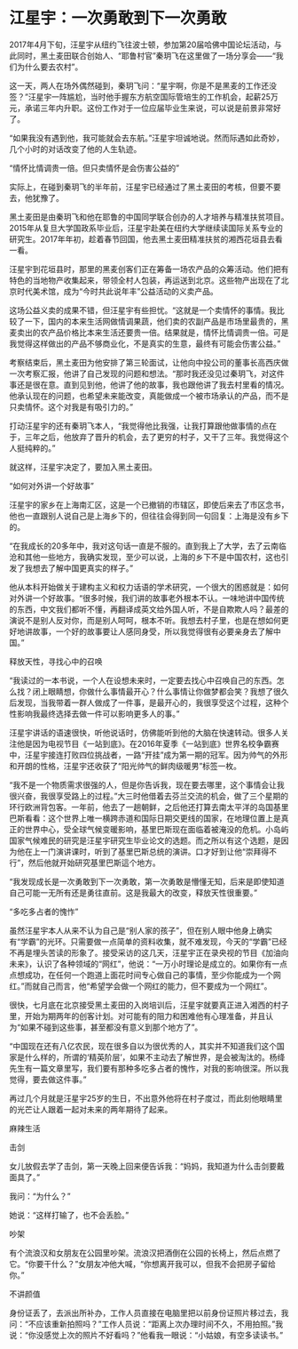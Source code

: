 # 江星宇：一次勇敢到下一次勇敢

2017年4月下旬，汪星宇从纽约飞往波士顿，参加第20届哈佛中国论坛活动，与此同时，黑土麦田联合创始人、“耶鲁村官”秦玥飞在这里做了一场分享会——“我们为什么要去农村”。 

这一天，两人在场外偶然碰到，秦玥飞问：“星宇啊，你是不是黑麦的工作还没签？”汪星宇一阵尴尬，当时他手握东方航空国际管培生的工作机会，起薪25万元，承诺三年内升职。这份工作对于一位应届毕业生来说，可以说是前景非常好了。 

“如果我没有遇到他，我可能就会去东航。”汪星宇坦诚地说。然而际遇如此奇妙，几个小时的对话改变了他的人生轨迹。 

“情怀比情调贵一倍。但只卖情怀是会伤害公益的” 

实际上，在碰到秦玥飞的半年前，汪星宇已经通过了黑土麦田的考核，但要不要去，他犹豫了。 

黑土麦田是由秦玥飞和他在耶鲁的中国同学联合创办的人才培养与精准扶贫项目。2015年从复旦大学国政系毕业后，汪星宇赴美在纽约大学继续读国际关系专业的研究生。2017年年初，趁着春节回国，他去黑土麦田精准扶贫的湘西花垣县去看一看。 

汪星宇到花垣县时，那里的黑麦创客们正在筹备一场农产品的众筹活动。他们把有特色的当地物产收集起来，带领全村人包装，再运送到北京。这些物产出现在了北京时代美术馆，成为“今时共此说年丰”公益活动的义卖产品。 

这场公益义卖的成果不错，但汪星宇有些担忧。“这就是一个卖情怀的事情。我比较了一下，国内的本来生活网做情调果蔬，他们卖的农副产品是市场里最贵的，黑麦卖出的农产品价格比本来生活还要贵一倍。结果就是，情怀比情调贵一倍。可是我觉得这样做出的产品不够商业化，不是真实的生意，最终有可能会伤害公益。” 

考察结束后，黑土麦田为他安排了第三轮面试，让他向中投公司的董事长高西庆做一次考察汇报，他讲了自己发现的问题和想法。“那时我还没见过秦玥飞，对这件事还是很在意。直到见到他，他讲了他的故事，我也跟他讲了我去村里看的情况。他承认现在的问题，也希望未来能改变，真能做成一个被市场承认的产品，而不是只卖情怀。这个对我是有吸引力的。” 

打动汪星宇的还有秦玥飞本人，“我觉得他比我强，让我打算跟他做事情的点在于，三年之后，他放弃了晋升的机会，去了更穷的村子，又干了三年。我觉得这个人挺纯粹的。” 

就这样，汪星宇决定了，要加入黑土麦田。 

“如何对外讲一个好故事” 

汪星宇的家乡在上海南汇区，这是一个已撤销的市辖区，即使后来去了市区念书，他也一直跟别人说自己是上海乡下的，但往往会得到同一句回复：上海是没有乡下的。 

“在我成长的20多年中，我对这句话一直是不服的。直到我上了大学，去了云南临沧和其他一些地方，我确实发现，至少可以说，上海的乡下不是中国农村，这也引发了我想去了解中国更真实的样子。” 

他从本科开始做关于建构主义和权力话语的学术研究，一个很大的困惑就是：如何对外讲一个好故事。“很多时候，我们讲的故事老外根本不认。一味地讲中国传统的东西，中文我们都听不懂，再翻译成英文给外国人听，不是自欺欺人吗？最差的演说不是别人反对你，而是别人呵呵，根本不听。我想去村子里，也是在想如何更好地讲故事，一个好的故事要让人感同身受，所以我觉得很有必要亲身去了解中国。” 

释放天性，寻找心中的召唤 

“我读过的一本书说，一个人在设想未来时，一定要去找心中召唤自己的东西。怎么找？闭上眼睛想，你做什么事情最开心？什么事情让你做梦都会笑？我想了很久后发现，当我带着一群人做成了一件事，是最开心的，我很享受这个过程，这种个性影响我最终选择去做一件可以影响更多人的事。” 

汪星宇讲话的语速很快，听他说话时，仿佛能听到他的大脑在快速转动。很多人关注他是因为电视节目《一站到底》。在2016年夏季《一站到底》世界名校争霸赛中，汪星宇接连打败四位挑战者，一路“开挂”成为第一期的冠军。因为帅气的外形和开朗的性格，汪星宇还收获了“阳光帅气的鲜肉级暖男”标签一枚。 

“我不是一个物质需求很强的人，但是你告诉我，现在要去哪里，这个事情会让我很兴奋，我很享受路上的过程。”大三时他借着去芬兰交流的机会，做了三个星期的环行欧洲背包客。一年前，他去了一趟朝鲜，之后他还打算去南太平洋的岛国基里巴斯看看：这个世界上唯一横跨赤道和国际日期交更线的国家，在地理位置上是真正的世界中心，受全球气候变暖影响，基里巴斯现在面临着被淹没的危机。小岛屿国家气候难民的研究是汪星宇研究生毕业论文的选题。而之所以有这个选题，是因为他在上一门演讲课时，听到了基里巴斯总统的演讲。口才好到让他“崇拜得不行”，然后他就开始研究基里巴斯這个地方。 

“我发现成长是一次勇敢到下一次勇敢，第一次勇敢是懵懂无知，后来是即使知道自己可能一无所有还是勇往直前。这是我最大的改变，释放天性很重要。” 

“多吃多占者的愧怍” 

虽然汪星宇本人从来不认为自己是“别人家的孩子”，但在别人眼中他身上确实有“学霸”的光环。只需要做一点简单的资料收集，就不难发现，今天的“学霸”已经不再是埋头苦读的形象了。接受采访的这几天，汪星宇正在录央视的节目《加油向未来》，认识了各种领域的“网红”，他说：“一万小时理论是成立的。如果你有一点点想成功，在任何一个跑道上面花时间专心做自己的事情，至少你能成为一个网红。”而就自己而言，他“希望学会做一个网红的能力，但不要成为一个网红”。 

很快，七月底在北京接受黑土麦田的入岗培训后，汪星宇就要真正进入湘西的村子里，开始为期两年的创客计划。对可能有的阻力和困难他有心理准备，并且认为“如果不碰到这些事，甚至都没有意义到那个地方了”。 

“中国现在还有八亿农民，现在很多自以为很优秀的人，其实并不知道我们这个国家是什么样的，所谓的‘精英阶层’，如果不主动去了解世界，是会被淘汰的。杨绛先生有一篇文章里写，我们要有那种多吃多占者的愧怍，对我的影响很深。所以我觉得，要去做这件事。” 

再过几个月就是汪星宇25岁的生日，不出意外他将在村子度过，而此刻他眼睛里的光芒让人跟着一起对未来的两年期待了起来。 

麻辣生活 

击剑 

女儿放假去学了击剑，第一天晚上回来便告诉我：“妈妈，我知道为什么击剑要戴面具了。” 

我问：“为什么？” 

她说：“这样打输了，也不会丢脸。” 

吵架 

有个流浪汉和女朋友在公园里吵架。流浪汉把酒倒在公园的长椅上，然后点燃了它。“你要干什么？”女朋友冲他大喊，“你想离开我可以，但我不会把房子留给你。” 

不讲颜值 

身份证丢了，去派出所补办，工作人员直接在电脑里把以前身份证照片移过去，我问：“不应该重新拍照吗？”工作人员说：“距离上次办理时间不久，不用拍照。”我说：“你没感觉上次的照片不好看吗？”他看我一眼说：“小姑娘，有空多读读书。”